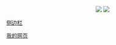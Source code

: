 <p align="center">
  <a href="http://mail.qq.com/cgi-bin/qm_share?t=qm_mailme&email=gfnl5bOxs7fB8PCv4u7s" target="_blank"><img src="https://img.shields.io/badge/Email-xdd2026%40qq.com-green.svg"></a>   
  <a href=http://wpa.qq.com/msgrd?v=1&uin=1837990190&site=qq&menu=yes" target="_blank"><img src="https://img.shields.io/badge/QQ-1837990190-brightgreen"></a>

</p>

  <span id="busuanzi_container_site_pv" style='display:none'>
本站总访问量：<span id="busuanzi_value_site_pv"></span> 次
</span>









[侧边栏](_sidebar.md)

[我的网页](001my_url.md)

